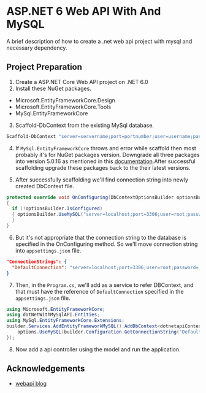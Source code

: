 # ASP.NET 6 Web API With And MySQL

A brief description of how to create a .net web api project with mysql and necessary dependency.


## Project Preparation

1. Create a ASP.NET Core Web API project on .NET 6.0
2. Install these NuGet packages.
- Microsoft.EntityFrameworkCore.Design
- Microsoft.EntityFrameworkCore.Tools
- MySql.EntityFrameworkCore

3. Scaffold-DbContext from the existing MySql database.
```bash
Scaffold-DbContext "server=servername;port=portnumber;user=username;password=pass;database=databasename" MySql.EntityFrameworkCore -OutputDir Entities -f
```
4. If `MySql.EntityFrameworkCore` throws and error while scaffold then most probably it's for NuGet packages version.
Downgrade all three packages into version 5.0.16 as mentioned in this [documentation](https://dev.mysql.com/doc/connector-net/en/connector-net-entityframework-core-scaffold-example.html).After successful scaffolding upgrade these packages back to the their latest versions.

5. After successfully scaffolding we'll find connection string into newly created DbContext file.
```cs
protected override void OnConfiguring(DbContextOptionsBuilder optionsBuilder)
{
  if (!optionsBuilder.IsConfigured)
  { optionsBuilder.UseMySQL("server=localhost;port=3306;user=root;password=;database=database");
  }
}
```
6. But it's not appropriate that the connection string to the database is specified in the OnConfiguring method. So we'll move connection string into `appsettings.json` file.
```json
"ConnectionStrings": {
  "DefaultConnection": "server=localhost;port=3306;user=root;password=;database=demo;"
}
```
7. Then, in the `Program.cs`, we'll add as a service to refer DBContext, and that must have the reference of `DefaultConnection` specified in the `appsettings.json` file.
```cs
using Microsoft.EntityFrameworkCore;
using dotNetWithMySqlAPI.Entities;
using MySql.EntityFrameworkCore.Extensions;
builder.Services.AddEntityFrameworkMySQL().AddDbContext<dotnetapiContext>(options => {
    options.UseMySQL(builder.Configuration.GetConnectionString("DefaultConnection"));
});
```
8. Now add a api controller using the model and run the application.


## Acknowledgements

 - [webapi blog](https://www.c-sharpcorner.com/article/rest-api-with-asp-net-6-and-mysql/)